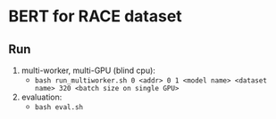 # BERT for RACE dataset

## Run

1. multi-worker, multi-GPU (blind cpu):
    - `bash run_multiworker.sh 0 <addr> 0 1 <model name> <dataset name> 320 <batch size on single GPU>`
2. evaluation:
    - `bash eval.sh`
